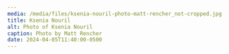 ```yaml
---
media: /media/files/ksenia-nouril-photo-matt-rencher_not-cropped.jpg
title: Ksenia Nouril
alt: Photo of Ksenia Nouril
caption: Photo by Matt Rencher
date: 2024-04-05T11:40:00-0500
---
```

